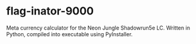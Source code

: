 # flag-inator-9000
Meta currency calculator for the Neon Jungle Shadowrun5e LC. Written in Python, compiled into executable using PyInstaller.
